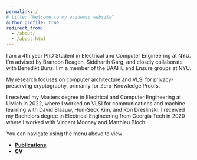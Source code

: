 ```yaml
---
permalink: /
# title: "Welcome to my academic website"
author_profile: true
redirect_from: 
  - /about/
  - /about.html
---
```


I am a 4th year PhD Student in Electrical and Computer Engineering at NYU. I'm advised by Brandon Reagen, Siddharth Garg, and closely collaborate with Benedikt Bünz. I'm a member of the BAAHL and Ensure groups at NYU.

My research focuses on computer architecture and VLSI for privacy-preserving cryptography, primarily for Zero-Knowledge Proofs.

I received my Masters degree in Electrical and Computer Engineering at UMich in 2022, where I worked on VLSI for communications and machine learning with David Blaauw, Hun-Seok Kim, and Ron Dreslinski. I received my Bachelors degree in Electrical Engineering from Georgia Tech in 2020 where I worked with Vincent Mooney and Matthieu Bloch.

You can navigate using the menu above to view:
- **[Publications](/publications/)**
- **[CV](/cv/)**

